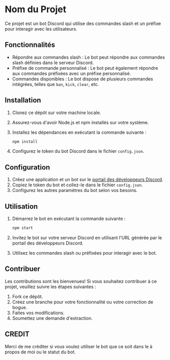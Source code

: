 # Nom du Projet

Ce projet est un bot Discord qui utilise des commandes slash et un préfixe pour interagir avec les utilisateurs.

## Fonctionnalités

- Répondre aux commandes slash : Le bot peut répondre aux commandes slash définies dans le serveur Discord.
- Préfixe de commande personnalisé : Le bot peut également répondre aux commandes préfixées avec un préfixe personnalisé.
- Commandes disponibles : Le bot dispose de plusieurs commandes intégrées, telles que `ban`, `kick`, `clear`, etc.

## Installation

1. Clonez ce dépôt sur votre machine locale.
2. Assurez-vous d'avoir Node.js et npm installés sur votre système.
3. Installez les dépendances en exécutant la commande suivante :

    ```bash
    npm install
    ```

4. Configurez le token du bot Discord dans le fichier `config.json`.

## Configuration

1. Créez une application et un bot sur le [portail des développeurs Discord](https://discord.com/developers/applications).
2. Copiez le token du bot et collez-le dans le fichier `config.json`.
3. Configurez les autres paramètres du bot selon vos besoins.

## Utilisation

1. Démarrez le bot en exécutant la commande suivante :

    ```bash
    npm start
    ```

2. Invitez le bot sur votre serveur Discord en utilisant l'URL générée par le portail des développeurs Discord.
3. Utilisez les commandes slash ou préfixées pour interagir avec le bot.

## Contribuer

Les contributions sont les bienvenues! Si vous souhaitez contribuer à ce projet, veuillez suivre les étapes suivantes :

1. Fork ce dépôt.
2. Créez une branche pour votre fonctionnalité ou votre correction de bogue.
3. Faites vos modifications.
4. Soumettez une demande d'extraction.

## CREDIT
Merci de me créditer si vous voulez utiliser le bot que ce soit dans le à propos de moi ou le statut du bot.